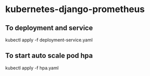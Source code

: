 # kubernetes-django-prometheus

## To deployment and service
kubectl apply -f deployment-service.yaml

## To start auto scale pod hpa
kubectl apply -f hpa.yaml
